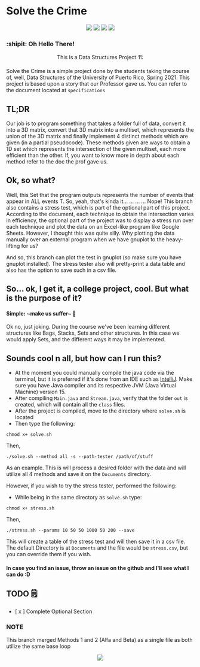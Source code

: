 
# Solve the Crime

<p align="center"><a href="https://github.com/FrenzyExists/Solve-The-Crime/stargazers"><img src="https://img.shields.io/github/stars/FrenzyExists/Solve-The-Crime?colorA=4c566a&colorB=BF616A&style=for-the-badge&logo=starship"></a>
<a href="https://github.com/FrenzyExists/Solve-The-Crime/issues"><img src="https://img.shields.io/github/issues/FrenzyExists/Solve-The-Crime?colorA=4c566a&colorB=88C0D0&style=for-the-badge&logo=bugatti"></a>
<a href="https://github.com/FrenzyExists/Solve-The-Crime/network/members"><img src="https://img.shields.io/github/forks/FrenzyExists/Solve-The-Crime?colorA=4c566a&colorB=BF616A&style=for-the-badge&logo=github"></a>
<a href="https://java.com/en/"><img src="https://img.shields.io/badge/Made%20with-Java-BF616A?style=for-the-badge&colorA=4c566a&logo=Java"></a></p>


<h3>:shipit: Oh Hello There! </h3>

<p align="center"> This is a Data Structures Project 🏗 </p>

Solve the Crime is a simple project done by the students taking the course of, well, Data Structures of the University of Puerto Rico, Spring 2021. This project is based upon a story that our Professor gave us. You can refer to the document located at `specifications`

## TL;DR
Our job is to program something that takes a folder full of data, convert it into a 3D matrix, convert that 3D matrix into a multiset, which represents the union of the 3D matrix and finally implement 4 distinct methods which are given (in a partial pseudocode). These methods given are ways to obtain a 1D set which represents the intersection of the given multiset, each more efficient than the other. If, you want to know more in depth about each method refer to the doc the prof gave us.

## Ok, so what?
Well, this Set that the program outputs represents the number of events that appear in ALL events T. So, yeah, that's kinda it...
...
...
... 
Nope! This branch also contains a stress test, which is part of the optional part of this project. According to the document, each technique to obtain the intersection varies in efficiency, the optional part of the project was to display a stress run over each technique and plot the data on an Excel-like program like Google Sheets. However, I thought this was quite silly. Why plotting the data manually over an external program when we have gnuplot to the heavy-lifting for us?

And so, this branch can plot the test in gnuplot (so make sure you have gnuplot installed). The stress tester also will pretty-print a data table and also has the option to save such in a csv file.

## So... ok, I get it, a college project, cool. But what is the purpose of it?
#### Simple: ~make us suffer~ 🤣

Ok no, just joking. During the course we've been learning different structures like Bags, Stacks, Sets and other structures. In this case we would apply Sets, and the different ways it may be implemented.

## Sounds cool n all, but how can I run this?
* At the moment you could manually compile the java code via the terminal, but it is preferred if it's done from an IDE such as [IntelliJ](https://www.jetbrains.com/idea/). Make sure you have Java compiler and its respective JVM (Java Virtual Machine) version 15.
* After compiling `Main.java` and `Stream.java`, verify that the folder `out` is created, which will contain all the `class` files. 
* After the project is compiled, move to the directory where `solve.sh` is located
* Then type the following:

```
chmod x+ solve.sh
```

Then,

```
./solve.sh --method all -s --path-tester /path/of/stuff
```

As an example. This is will process a desired folder with the data and will utilize all 4 methods and save it on the `Documents` directory.

However, if you wish to try the stress tester, performed the following:

* While being in the same directory as `solve.sh` type:

```
chmod x+ stress.sh
```

Then, 

```
./stress.sh --params 10 50 50 1000 50 200 --save
```

This will create a table of the stress test and will then save it in a csv file. The default Directory is at `Documents` and the file would be `stress.csv`, but you can override them if you wish.


#### In case you find an issue, throw an issue on the github and I'll see what I can do :D

## TODO 🗒
- [ x ] Complete Optional Section

### NOTE
This branch merged Methods 1 and 2 (Alfa and Beta) as a single file as both utilize the same base loop

<p align="center"><a href="https://github.com/Axarva/dotfiles-2.0/blob/main/LICENSE"><img src="https://img.shields.io/badge/license-MIT-orange.svg?colorA=4c566a&colorB=88c0d0&style=for-the-badge&logo=mitsubishi"></a></p>

